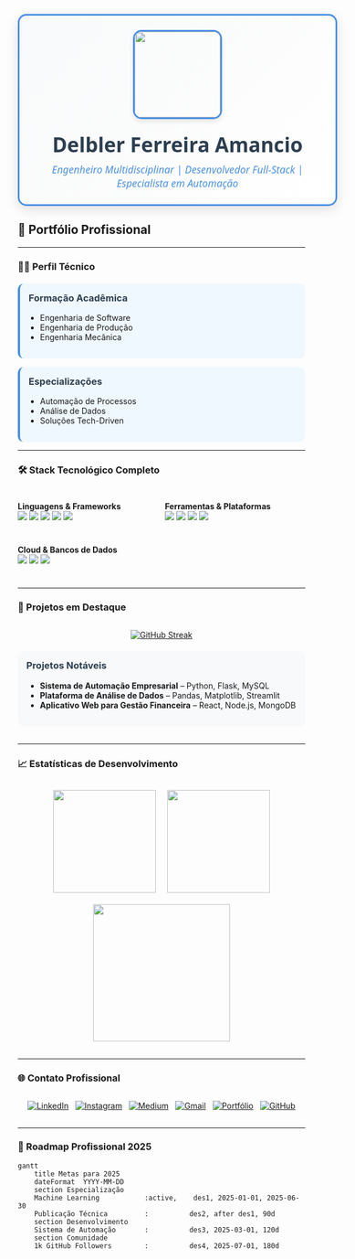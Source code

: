 <div align="center" style="font-family: 'Segoe UI', Tahoma, Geneva, Verdana, sans-serif;">
  <div style="
    border: 3px solid #4A90E2;
    border-radius: 15px;
    padding: 25px;
    display: inline-block;
    background: linear-gradient(135deg, #f8f9fa 0%, #ffffff 100%);
    box-shadow: 0 6px 20px rgba(0, 0, 0, 0.12);
    max-width: 600px;
    width: 100%;
  ">
    <img 
      src="https://i.postimg.cc/LXRTBZXB/8G-Rede.png" 
      width="150" 
      height="150" 
      style="
        border-radius: 15px;
        border: 3px solid #4A90E2;
        display: block;
        margin: 0 auto 20px;
        box-shadow: 0 4px 8px rgba(0, 0, 0, 0.1);
      " 
    />
    <h1 style="margin: 0 0 8px 0; color: #2c3e50; font-size: 2.2rem;">Delbler Ferreira Amancio</h1>
    <p style="margin: 0; color: #4A90E2; font-size: 1.1rem; font-weight: 500;">
      <em>Engenheiro Multidisciplinar | Desenvolvedor Full-Stack | Especialista em Automação</em>
    </p>
  </div>
</div>

## 🚀 Portfólio Profissional

---

### 👨‍💻 Perfil Técnico

<div style="display: flex; flex-wrap: wrap; gap: 15px; margin-top: 20px;">
  <div style="flex: 1; min-width: 250px; background: #f0f8ff; padding: 15px; border-radius: 10px; border-left: 4px solid #4A90E2;">
    <h3 style="margin-top: 0; color: #2c3e50;">Formação Acadêmica</h3>
    <ul style="padding-left: 20px;">
      <li>Engenharia de Software</li>
      <li>Engenharia de Produção</li>
      <li>Engenharia Mecânica</li>
    </ul>
  </div>
  
  <div style="flex: 1; min-width: 250px; background: #f0f8ff; padding: 15px; border-radius: 10px; border-left: 4px solid #4A90E2;">
    <h3 style="margin-top: 0; color: #2c3e50;">Especializações</h3>
    <ul style="padding-left: 20px;">
      <li>Automação de Processos</li>
      <li>Análise de Dados</li>
      <li>Soluções Tech-Driven</li>
    </ul>
  </div>
</div>

---

### 🛠️ Stack Tecnológico Completo

<div style="display: grid; grid-template-columns: repeat(auto-fit, minmax(220px, 1fr)); gap: 12px; margin: 25px 0;">

**Linguagens & Frameworks**  
<img src="https://img.shields.io/badge/Python-3776AB?style=for-the-badge&logo=python&logoColor=white"/>
<img src="https://img.shields.io/badge/JavaScript-F7DF1E?style=for-the-badge&logo=javascript&logoColor=black"/>
<img src="https://img.shields.io/badge/HTML5-E34F26?style=for-the-badge&logo=html5&logoColor=white"/>
<img src="https://img.shields.io/badge/CSS3-1572B6?style=for-the-badge&logo=css3&logoColor=white"/>
<img src="https://img.shields.io/badge/React-61DAFB?style=for-the-badge&logo=react&logoColor=black"/>

**Ferramentas & Plataformas**  
<img src="https://img.shields.io/badge/VS_Code-007ACC?style=for-the-badge&logo=visual-studio-code&logoColor=white"/>
<img src="https://img.shields.io/badge/Git-F05032?style=for-the-badge&logo=git&logoColor=white"/>
<img src="https://img.shields.io/badge/GitHub-181717?style=for-the-badge&logo=github&logoColor=white"/>
<img src="https://img.shields.io/badge/Docker-2496ED?style=for-the-badge&logo=docker&logoColor=white"/>

**Cloud & Bancos de Dados**  
<img src="https://img.shields.io/badge/AWS-232F3E?style=for-the-badge&logo=amazon-aws&logoColor=white"/>
<img src="https://img.shields.io/badge/MySQL-4479A1?style=for-the-badge&logo=mysql&logoColor=white"/>
<img src="https://img.shields.io/badge/MongoDB-47A248?style=for-the-badge&logo=mongodb&logoColor=white"/>

</div>

---

### 📌 Projetos em Destaque

<div style="display: flex; flex-wrap: wrap; gap: 20px; justify-content: center; margin: 30px 0;">
  
<a href="https://git.io/streak-stats">
<img src="https://streak-stats.demolab.com?user=delblerferreira&theme=blueberry&hide_border=true&locale=pt_BR" alt="GitHub Streak"/>
</a>

<div style="background: #f8f9fa; padding: 15px; border-radius: 10px; width: 100%;">
  <h3 style="margin-top: 0; color: #2c3e50;">Projetos Notáveis</h3>
  <ul>
    <li><strong>Sistema de Automação Empresarial</strong> – Python, Flask, MySQL</li>
    <li><strong>Plataforma de Análise de Dados</strong> – Pandas, Matplotlib, Streamlit</li>
    <li><strong>Aplicativo Web para Gestão Financeira</strong> – React, Node.js, MongoDB</li>
  </ul>
</div>

</div>

---

### 📈 Estatísticas de Desenvolvimento

<div align="center" style="display: flex; flex-wrap: wrap; justify-content: center; gap: 20px; margin: 30px 0;">

<img height="180em" src="https://github-readme-stats.vercel.app/api?username=delblerferreira&show_icons=true&theme=radical&include_all_commits=true&count_private=true&hide_border=true"/>

<img height="180em" src="https://github-readme-stats.vercel.app/api/top-langs/?username=delblerferreira&layout=compact&langs_count=8&theme=radical&hide_border=true"/>

<img src="https://github-readme-activity-graph.vercel.app/graph?username=delblerferreira&theme=react&hide_border=true&area=true" height="240em"/>

</div>

---

### 🌐 Contato Profissional

<div align="center" style="display: flex; flex-wrap: wrap; justify-content: center; gap: 12px; margin: 30px 0;">

<a href="https://www.linkedin.com/in/delbler-ferreira-consultor">
<img src="https://img.shields.io/badge/LinkedIn-0077B5?style=for-the-badge&logo=linkedin&logoColor=white" alt="LinkedIn"/>
</a>

<a href="https://www.instagram.com/delbler_ferreira">
<img src="https://img.shields.io/badge/Instagram-E4405F?style=for-the-badge&logo=instagram&logoColor=white" alt="Instagram"/>
</a>

<a href="https://delblerferreira.medium.com">
<img src="https://img.shields.io/badge/Medium-000000?style=for-the-badge&logo=medium&logoColor=white" alt="Medium"/>
</a>

<a href="mailto:delblerferreira9@gmail.com">
<img src="https://img.shields.io/badge/Gmail-D14836?style=for-the-badge&logo=gmail&logoColor=white" alt="Gmail"/>
</a>

<a href="https://beacons.ai/delblerferreira">
<img src="https://img.shields.io/badge/Portfólio-6A52FF?style=for-the-badge&logo=beacons&logoColor=white" alt="Portfólio"/>
</a>

<a href="https://github.com/delblerferreira">
<img src="https://img.shields.io/badge/GitHub-181717?style=for-the-badge&logo=github&logoColor=white" alt="GitHub"/>
</a>

</div>

---

### 🎯 Roadmap Profissional 2025

```mermaid
gantt
    title Metas para 2025
    dateFormat  YYYY-MM-DD
    section Especialização
    Machine Learning           :active,    des1, 2025-01-01, 2025-06-30
    Publicação Técnica         :          des2, after des1, 90d
    section Desenvolvimento
    Sistema de Automação       :          des3, 2025-03-01, 120d
    section Comunidade
    1k GitHub Followers        :          des4, 2025-07-01, 180d




